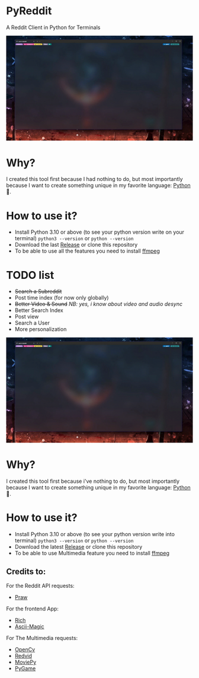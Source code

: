 # PyReddit

A Reddit Client in Python for Terminals

!["PyReddit Execution"](/media/PyReddit-1.gif "PyReddit Execution")

# Why?

I created this tool first because I had nothing to do, but most importantly
because I want to create something unique in my favorite language: [Python](https://python.org)🐍. 

# How to use it?

- Install Python 3.10 or above (to see your python version write on your terminal) 
    ```python3 --version``` or ```python --version```
- Download the last [Release](https://github.com/Fr3nkIsHere/PyReddit/releases) or clone this repository
- To be able to use all the features you need to install [ffmpeg](https://ffmpeg.org/)  

# TODO list

- <del>Search a Subreddit
- Post time index (for now only globally)
- <del>Better Video & Sound</del> _NB: yes, i know about video and audio desync_
- Better Search Index
- Post view
- Search a User
- More personalization


!["PyReddit Execution"](/media/PyReddit-1.gif "PyReddit Execution")

# Why?

I created this tool first because i've nothing to do, but most importantly
because I want to create something unique in my favorite language: [Python](https://python.org)🐍. 

# How to use it?

- Install Python 3.10 or above (to see your python version write into terminal) 
        ```python3 --version``` or ```python --version```
- Download the latest [Release](https://github.com/Fr3nkIsHere/PyReddit/releases) or clone this repository
- To be able to use Multimedia feature you need to install [ffmpeg](https://ffmpeg.org/)  

## Credits to:

For the Reddit API requests:
- [Praw](https://github.com/praw-dev/praw)

For the frontend App:
- [Rich](https://github.com/Textualize/rich)
- [Ascii-Magic](https://github.com/LeandroBarone/python-ascii_magic)

For The Multimedia requests:
- [OpenCv](https://github.com/opencv/opencv-python)
- [Redvid](https://github.com/elmoiv/redvid)
- [MoviePy](https://github.com/Zulko/moviepy)
- [PyGame](https://github.com/pygame/pygame)
